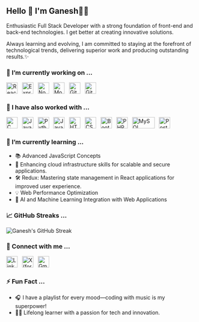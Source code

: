 ## Hello 👋 I'm Ganesh👨‍💻

Enthusiastic Full Stack Developer with a strong foundation of front-end and back-end technologies. I get better at creating innovative solutions. 

Always learning and evolving, I am committed to staying at the forefront of technological trends, delivering superior work and producing outstanding results.✨

### 🔭 I’m currently working on ...

<a href="https://reactjs.org" target="_blank" title="ReactJS" rel="noreferrer"><img src="https://www.vectorlogo.zone/logos/reactjs/reactjs-icon.svg" alt="ReactJS" width="30" height="30"/></a>&nbsp;&nbsp;
<a href="https://expressjs.com/" target="_blank" title="ExpressJS" rel="noreferrer"><img src="https://www.vectorlogo.zone/logos/expressjs/expressjs-icon.svg" alt="ExpressJS" width="30" height="30"/></a>&nbsp;&nbsp;
<a href="https://nodejs.org" target="_blank" title="Node.js" rel="noreferrer"><img src="https://www.vectorlogo.zone/logos/nodejs/nodejs-icon.svg" alt="Node.js" width="30" height="30"/></a>&nbsp;&nbsp;
<a href="https://www.mongodb.com/" target="_blank" title="MongoDB" rel="noreferrer"><img src="https://www.vectorlogo.zone/logos/mongodb/mongodb-icon.svg" alt="MongoDB" width="30" height="30"/></a>&nbsp;&nbsp;
<a href="https://git-scm.com/" target="_blank" title="Git" rel="noreferrer"><img src="https://www.vectorlogo.zone/logos/git-scm/git-scm-icon.svg" alt="Git" width="30" height="30"/></a>&nbsp;&nbsp;
<a href="https://github.com/" target="_blank" title="GitHub" rel="noreferrer"><img src="https://www.vectorlogo.zone/logos/github/github-tile.svg" alt="GitHub" width="30" height="30"/></a>&nbsp;&nbsp;

### 💼 I have also worked with ...

<a href="https://www.cprogramming.com/" title="C" target="_blank" rel="noreferrer"><img src="https://upload.wikimedia.org/wikipedia/commons/1/19/C_Logo.png" alt="C" width="30" height="30"/></a>&nbsp;&nbsp;
<a href="https://www.java.com/" title="Java" target="_blank" rel="noreferrer"><img src="https://www.vectorlogo.zone/logos/java/java-icon.svg" alt="Java" width="30" height="30"/></a>&nbsp;&nbsp;
<a href="https://www.python.org/" title="Python" target="_blank" rel="noreferrer"><img src="https://www.vectorlogo.zone/logos/python/python-icon.svg" alt="Python" width="30" height="30"/></a>&nbsp;&nbsp;
<a href="https://www.javascript.com/" target="_blank" title="JavaScript" rel="noreferrer"><img src="https://www.freepnglogos.com/uploads/javascript-png/javascript-vector-logo-yellow-png-transparent-javascript-vector-12.png" alt="JavaScript" width="30" height="30"/></a>&nbsp;&nbsp;
<a href="https://www.w3.org/html/" title="HTML5" target="_blank" rel="noreferrer"><img src="https://www.vectorlogo.zone/logos/w3_html5/w3_html5-icon.svg" alt="HTML5" width="30" height="30"/></a>&nbsp;&nbsp;
<a href="https://www.w3.org/Style/CSS/Overview.en.html" title="CSS3" target="_blank" rel="noreferrer"><img src="https://www.vectorlogo.zone/logos/w3_css/w3_css-icon.svg" alt="CSS3" width="30" height="30"/></a>&nbsp;&nbsp;
<a href="https://getbootstrap.com/" title="Bootstrap" target="_blank" rel="noreferrer"><img src="https://www.vectorlogo.zone/logos/getbootstrap/getbootstrap-icon.svg" alt="Bootstrap" width="30" height="30"/></a>&nbsp;&nbsp;
<a href="https://www.php.net/" title="PHP" target="_blank" rel="noreferrer"><img src="https://www.vectorlogo.zone/logos/php/php-icon.svg" alt="PHP" width="30" height="30"/></a>&nbsp;&nbsp;
<a href="https://www.mysql.com/" target="_blank" title="MySQL" rel="noreferrer"><img src="https://www.vectorlogo.zone/logos/mysql/mysql-official.svg" alt="MySQL" width="60" height="30"/></a>&nbsp;&nbsp;
<a href="https://www.postman.com/" title="Postman" target="_blank" rel="noreferrer"><img src="https://www.vectorlogo.zone/logos/getpostman/getpostman-icon.svg" alt="Postman" width="30" height="30"/></a>&nbsp;&nbsp;

### 🌱 I’m currently learning ...

- 📚 Advanced JavaScript Concepts
- 🚀 Enhancing cloud infrastructure skills for scalable and secure applications.
- 🛠️ Redux: Mastering state management in React applications for improved user experience.
- 💡 Web Performance Optimization
- 🧠 AI and Machine Learning Integration with Web Applications

### 📈 GitHub Streaks ...

![Ganesh's GitHub Streak](https://github-readme-streak-stats.herokuapp.com/?user=ganesh-halladamal&theme=dark&date_format=j%20M%5B%20Y%5D&ring=DD2727&fire=DD2727&currStreakLabel=DD2727)

### 💬 Connect with me ...

<a href="https://www.linkedin.com/in/ganesh-halladamal/" title="LinkedIn" target="_blank" rel="noreferrer"><img src="https://www.vectorlogo.zone/logos/linkedin/linkedin-tile.svg" alt="LinkedIn" width="30" height="30"/></a>&nbsp;&nbsp;
<a href="https://x.com/ganeshph_" title="X (formerly Twitter)" target="_blank" rel="noreferrer"><img src="https://www.vectorlogo.zone/logos/twitter/twitter-tile.svg" alt="X (formerly Twitter)" width="30" height="30"/></a>&nbsp;&nbsp;
<a href="mailto:halladmalganesh@mail.com" target="_blank" title="Email" rel="noreferrer"><img src="https://www.vectorlogo.zone/logos/gmail/gmail-tile.svg" alt="Gmail" width="30" height="30"/></a>&nbsp;&nbsp;

### ⚡ Fun Fact ...

- 🎧 I have a playlist for every mood—coding with music is my superpower!
- 🧑‍🎓 Lifelong learner with a passion for tech and innovation.
